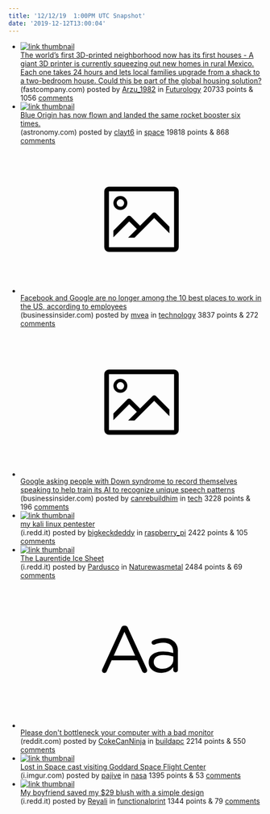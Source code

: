 ```yaml
---
title: '12/12/19  1:00PM UTC Snapshot'
date: '2019-12-12T13:00:04'
---
```

<ul>
<li><a href='https://www.fastcompany.com/90440406/the-worlds-first-3d-printed-neighborhood-now-has-its-first-houses'><img src='https://b.thumbs.redditmedia.com/o4DsjaLQYTTu8IQBnhL9gZCO8fx3s3-NVBLnHqBBb_Y.jpg' alt='link thumbnail'></a><div><div class='linkTitle'><a href='https://www.fastcompany.com/90440406/the-worlds-first-3d-printed-neighborhood-now-has-its-first-houses'>The world’s first 3D-printed neighborhood now has its first houses - A giant 3D printer is currently squeezing out new homes in rural Mexico. Each one takes 24 hours and lets local families upgrade from a shack to a two-bedroom house. Could this be part of the global housing solution?</a></div>(fastcompany.com) posted by <a href='https://www.reddit.com/user/Arzu_1982'>Arzu_1982</a> in <a href='https://www.reddit.com/r/Futurology'>Futurology</a> 20733 points & 1056 <a href='https://www.reddit.com/r/Futurology/comments/e97024/the_worlds_first_3dprinted_neighborhood_now_has/'>comments</a></div></li>

<li><a href='http://www.astronomy.com/news/2019/12/blue-origin-has-now-flown--and-landed--the-same-rocket-six-times'><img src='https://b.thumbs.redditmedia.com/CCGdSALELbfWzp0WJXqRq3Y5pVk3rLPTeVC_hU0q8GA.jpg' alt='link thumbnail'></a><div><div class='linkTitle'><a href='http://www.astronomy.com/news/2019/12/blue-origin-has-now-flown--and-landed--the-same-rocket-six-times'>Blue Origin has now flown and landed the same rocket booster six times.</a></div>(astronomy.com) posted by <a href='https://www.reddit.com/user/clayt6'>clayt6</a> in <a href='https://www.reddit.com/r/space'>space</a> 19818 points & 868 <a href='https://www.reddit.com/r/space/comments/e9e1on/blue_origin_has_now_flown_and_landed_the_same/'>comments</a></div></li>

<li><a href='https://www.businessinsider.com/faceboook-google-no-longer-best-places-to-work-glassdoor-list-2019-12'><svg version='1.1' viewBox='-34 -14 104 64' preserveAspectRatio='xMidYMid meet' xmlns='http://www.w3.org/2000/svg' xmlns:xlink='http://www.w3.org/1999/xlink'>
    <title>link thumbnail</title>
    <path d='M32,4H4A2,2,0,0,0,2,6V30a2,2,0,0,0,2,2H32a2,2,0,0,0,2-2V6A2,2,0,0,0,32,4ZM4,30V6H32V30Z'></path>
    <path d='M8.92,14a3,3,0,1,0-3-3A3,3,0,0,0,8.92,14Zm0-4.6A1.6,1.6,0,1,1,7.33,11,1.6,1.6,0,0,1,8.92,9.41Z'></path>
    <path d='M22.78,15.37l-5.4,5.4-4-4a1,1,0,0,0-1.41,0L5.92,22.9v2.83l6.79-6.79L16,22.18l-3.75,3.75H15l8.45-8.45L30,24V21.18l-5.81-5.81A1,1,0,0,0,22.78,15.37Z'></path>
</svg></a><div><div class='linkTitle'><a href='https://www.businessinsider.com/faceboook-google-no-longer-best-places-to-work-glassdoor-list-2019-12'>Facebook and Google are no longer among the 10 best places to work in the US, according to employees</a></div>(businessinsider.com) posted by <a href='https://www.reddit.com/user/mvea'>mvea</a> in <a href='https://www.reddit.com/r/technology'>technology</a> 3837 points & 272 <a href='https://www.reddit.com/r/technology/comments/e9eovp/facebook_and_google_are_no_longer_among_the_10/'>comments</a></div></li>

<li><a href='https://www.businessinsider.com/google-asks-people-with-down-syndrome-to-record-themselves-speaking-2019-12'><svg version='1.1' viewBox='-34 -14 104 64' preserveAspectRatio='xMidYMid meet' xmlns='http://www.w3.org/2000/svg' xmlns:xlink='http://www.w3.org/1999/xlink'>
    <title>link thumbnail</title>
    <path d='M32,4H4A2,2,0,0,0,2,6V30a2,2,0,0,0,2,2H32a2,2,0,0,0,2-2V6A2,2,0,0,0,32,4ZM4,30V6H32V30Z'></path>
    <path d='M8.92,14a3,3,0,1,0-3-3A3,3,0,0,0,8.92,14Zm0-4.6A1.6,1.6,0,1,1,7.33,11,1.6,1.6,0,0,1,8.92,9.41Z'></path>
    <path d='M22.78,15.37l-5.4,5.4-4-4a1,1,0,0,0-1.41,0L5.92,22.9v2.83l6.79-6.79L16,22.18l-3.75,3.75H15l8.45-8.45L30,24V21.18l-5.81-5.81A1,1,0,0,0,22.78,15.37Z'></path>
</svg></a><div><div class='linkTitle'><a href='https://www.businessinsider.com/google-asks-people-with-down-syndrome-to-record-themselves-speaking-2019-12'>Google asking people with Down syndrome to record themselves speaking to help train its AI to recognize unique speech patterns</a></div>(businessinsider.com) posted by <a href='https://www.reddit.com/user/canrebuildhim'>canrebuildhim</a> in <a href='https://www.reddit.com/r/tech'>tech</a> 3228 points & 196 <a href='https://www.reddit.com/r/tech/comments/e98ar1/google_asking_people_with_down_syndrome_to_record/'>comments</a></div></li>

<li><a href='https://i.redd.it/bb35o4i5u1441.jpg'><img src='https://b.thumbs.redditmedia.com/4SF-yy7Li1t0_x-pnSOqLPGd679n1dKI_VGawS2mY_c.jpg' alt='link thumbnail'></a><div><div class='linkTitle'><a href='https://i.redd.it/bb35o4i5u1441.jpg'>my kali linux pentester</a></div>(i.redd.it) posted by <a href='https://www.reddit.com/user/bigkeckdeddy'>bigkeckdeddy</a> in <a href='https://www.reddit.com/r/raspberry_pi'>raspberry_pi</a> 2422 points & 105 <a href='https://www.reddit.com/r/raspberry_pi/comments/e9b3x4/my_kali_linux_pentester/'>comments</a></div></li>

<li><a href='https://i.redd.it/pup2bbsua3441.jpg'><img src='https://a.thumbs.redditmedia.com/N3bpAzbq8UBbzotKpcudOPfDsAdiR0Yhibia-pu6vQ8.jpg' alt='link thumbnail'></a><div><div class='linkTitle'><a href='https://i.redd.it/pup2bbsua3441.jpg'>The Laurentide Ice Sheet</a></div>(i.redd.it) posted by <a href='https://www.reddit.com/user/Pardusco'>Pardusco</a> in <a href='https://www.reddit.com/r/Naturewasmetal'>Naturewasmetal</a> 2484 points & 69 <a href='https://www.reddit.com/r/Naturewasmetal/comments/e9f9n4/the_laurentide_ice_sheet/'>comments</a></div></li>

<li><a href='https://www.reddit.com/r/buildapc/comments/e98woz/please_dont_bottleneck_your_computer_with_a_bad/'><svg version='1.1' viewBox='-34 -12 104 64' preserveAspectRatio='xMidYMid slice' xmlns='http://www.w3.org/2000/svg' xmlns:xlink='http://www.w3.org/1999/xlink'>
    <title>text link thumbnail</title>
    <path d='M12.19,8.84a1.45,1.45,0,0,0-1.4-1h-.12a1.46,1.46,0,0,0-1.42,1L1.14,26.56a1.29,1.29,0,0,0-.14.59,1,1,0,0,0,1,1,1.12,1.12,0,0,0,1.08-.77l2.08-4.65h11l2.08,4.59a1.24,1.24,0,0,0,1.12.83,1.08,1.08,0,0,0,1.08-1.08,1.64,1.64,0,0,0-.14-.57ZM6.08,20.71l4.59-10.22,4.6,10.22Z'>
    </path>
    <path d='M32.24,14.78A6.35,6.35,0,0,0,27.6,13.2a11.36,11.36,0,0,0-4.7,1,1,1,0,0,0-.58.89,1,1,0,0,0,.94.92,1.23,1.23,0,0,0,.39-.08,8.87,8.87,0,0,1,3.72-.81c2.7,0,4.28,1.33,4.28,3.92v.5a15.29,15.29,0,0,0-4.42-.61c-3.64,0-6.14,1.61-6.14,4.64v.05c0,2.95,2.7,4.48,5.37,4.48a6.29,6.29,0,0,0,5.19-2.48V26.9a1,1,0,0,0,1,1,1,1,0,0,0,1-1.06V19A5.71,5.71,0,0,0,32.24,14.78Zm-.56,7.7c0,2.28-2.17,3.89-4.81,3.89-1.94,0-3.61-1.06-3.61-2.86v-.06c0-1.8,1.5-3,4.2-3a15.2,15.2,0,0,1,4.22.61Z'>
    </path>
</svg></a><div><div class='linkTitle'><a href='https://www.reddit.com/r/buildapc/comments/e98woz/please_dont_bottleneck_your_computer_with_a_bad/'>Please don't bottleneck your computer with a bad monitor</a></div>(reddit.com) posted by <a href='https://www.reddit.com/user/CokeCanNinja'>CokeCanNinja</a> in <a href='https://www.reddit.com/r/buildapc'>buildapc</a> 2214 points & 550 <a href='https://www.reddit.com/r/buildapc/comments/e98woz/please_dont_bottleneck_your_computer_with_a_bad/'>comments</a></div></li>

<li><a href='https://i.imgur.com/lMXGXEp.jpg'><img src='https://b.thumbs.redditmedia.com/sB3UCMzfZ-E0yvLCuJ9nhITNFVlkPb9pZJYWGT9DXyQ.jpg' alt='link thumbnail'></a><div><div class='linkTitle'><a href='https://i.imgur.com/lMXGXEp.jpg'>Lost in Space cast visiting Goddard Space Flight Center</a></div>(i.imgur.com) posted by <a href='https://www.reddit.com/user/pajive'>pajive</a> in <a href='https://www.reddit.com/r/nasa'>nasa</a> 1395 points & 53 <a href='https://www.reddit.com/r/nasa/comments/e98ldr/lost_in_space_cast_visiting_goddard_space_flight/'>comments</a></div></li>

<li><a href='https://i.redd.it/tkyn0giqfq341.jpg'><img src='https://b.thumbs.redditmedia.com/z5WFp0YCAxR9wQ4dnvN_m1jeiUKg6X-j127oqY_V1fA.jpg' alt='link thumbnail'></a><div><div class='linkTitle'><a href='https://i.redd.it/tkyn0giqfq341.jpg'>My boyfriend saved my $29 blush with a simple design</a></div>(i.redd.it) posted by <a href='https://www.reddit.com/user/Reyali'>Reyali</a> in <a href='https://www.reddit.com/r/functionalprint'>functionalprint</a> 1344 points & 79 <a href='https://www.reddit.com/r/functionalprint/comments/e98mma/my_boyfriend_saved_my_29_blush_with_a_simple/'>comments</a></div></li>

</ul>
